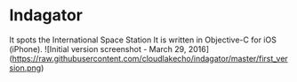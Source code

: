 # Indagator
It spots the International Space Station
It is written in Objective-C for iOS (iPhone).
![Initial version screenshot - March 29, 2016] (https://raw.githubusercontent.com/cloudlakecho/indagator/master/first_version.png)
